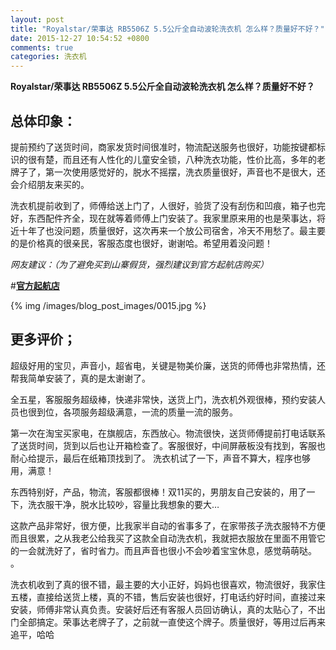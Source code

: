 ```yaml
---
layout: post
title: "Royalstar/荣事达 RB5506Z 5.5公斤全自动波轮洗衣机 怎么样？质量好不好？"
date: 2015-12-27 10:54:52 +0800
comments: true
categories: 洗衣机
---
```


**Royalstar/荣事达 RB5506Z 5.5公斤全自动波轮洗衣机 怎么样？质量好不好？**

## 总体印象：

提前预约了送货时间，商家发货时间很准时，物流配送服务也很好，功能按键都标识的很有楚，而且还有人性化的儿童安全锁，八种洗衣功能，性价比高，多年的老牌子了，第一次使用感觉好的，脱水不摇摆，洗衣质量很好，声音也不是很大，还会介绍朋友来买的。

洗衣机提前收到了，师傅给送上门了，人很好，验货了没有刮伤和凹痕，箱子也完好，东西配件齐全，现在就等着师傅上门安装了。我家里原来用的也是荣事达，将近十年了也没问题，质量很好，这次再来一个放公司宿舍，冷天不用愁了。最主要的是价格真的很亲民，客服态度也很好，谢谢哈。希望用着没问题！

*网友建议：（为了避免买到山寨假货，强烈建议到官方起航店购买）*

#[**官方起航店**](http://redirect.simba.taobao.com/rd?w=unionnojs&f=http%3A%2F%2Fai.taobao.com%2Fauction%2Fedetail.htm%3Fe%3DLvIMt7bcaW%252FuDAZjWhpTWBovhLUATOysuSCcDZHUDwVBWJVBnwmj7tnO073KpEUuesayvrQ7hvkEwiwEAUVRm%252BkhmNFX%252F3dHWvA9v2QHrugIdF8vpPzQmyxkRCTGouB62RhcKuFJ45l7jvO%252BnhBCGw%253D%253D%26ptype%3D100010%26from%3Dbasic&k=5ccfdb950740ca16&c=un&b=alimm_0&p=mm_109581374_12296429_46532450)

<!--More-->

{% img /images/blog_post_images/0015.jpg %}

## 更多评价；

超级好用的宝贝，声音小，超省电，关键是物美价廉，送货的师傅也非常热情，还帮我简单安装了，真的是太谢谢了。

全五星，客服服务超级棒，快递非常快，送货上门，洗衣机外观很棒，预约安装人员也很到位，各项服务超级满意，一流的质量一流的服务。

第一次在淘宝买家电，在旗舰店，东西放心。物流很快，送货师傅提前打电话联系了送货时间，货到以后也让开箱检查了。客服很好，中间屏蔽板没有找到，客服也耐心给提示，最后在纸箱顶找到了。
洗衣机试了一下，声音不算大，程序也够用，满意！

东西特别好，产品，物流，客服都很棒！双11买的，男朋友自己安装的，用了一下，洗衣服干净，脱水比较吵，容量比我想象的要大…

这款产品非常好，很方便，比我家半自动的省事多了，在家带孩子洗衣服特不方便而且很累，之从我老公给我买了这款全自动洗衣机，我就把衣服放在里面不用管它的一会就洗好了，省时省力。而且声音也很小不会吵着宝宝休息，感觉萌萌哒。 。

洗衣机收到了真的很不错，最主要的大小正好，妈妈也很喜欢，物流很好，我家住五楼，直接给送货上楼，真的不错，售后安装也很好，打电话约好时间，直接过来安装，师傅非常认真负责。安装好后还有客服人员回访确认，真的太贴心了，不出门全部搞定。荣事达老牌子了，之前就一直使这个牌子。质量很好，等用过后再来追平，哈哈